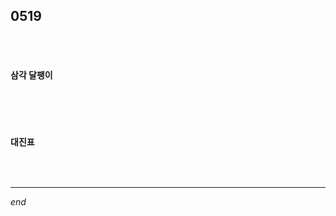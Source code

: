 ## 0519

<br>

<br>

#### 삼각 달팽이

```python

```

<br>

<br>

#### 대진표

```python

```

<br>

---

*end*